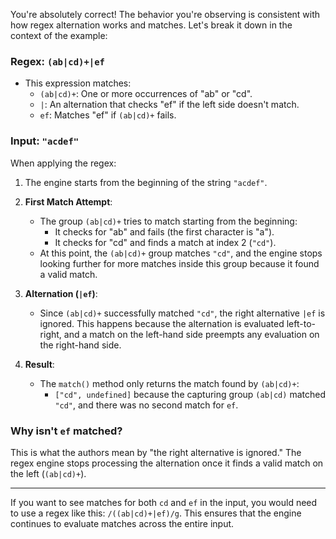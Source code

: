 You're absolutely correct! The behavior you're observing is consistent with how regex alternation works and matches. Let's break it down in the context of the example:

### Regex: `(ab|cd)+|ef`
- This expression matches:
  - `(ab|cd)+`: One or more occurrences of "ab" or "cd".
  - `|`: An alternation that checks "ef" if the left side doesn't match.
  - `ef`: Matches "ef" if `(ab|cd)+` fails.

### Input: `"acdef"`

When applying the regex:

1. The engine starts from the beginning of the string `"acdef"`.
2. **First Match Attempt**:
   - The group `(ab|cd)+` tries to match starting from the beginning:
     - It checks for "ab" and fails (the first character is "a").
     - It checks for "cd" and finds a match at index 2 (`"cd"`).
   - At this point, the `(ab|cd)+` group matches `"cd"`, and the engine stops looking further for more matches inside this group because it found a valid match.

3. **Alternation (`|ef`)**:
   - Since `(ab|cd)+` successfully matched `"cd"`, the right alternative `|ef` is ignored. This happens because the alternation is evaluated left-to-right, and a match on the left-hand side preempts any evaluation on the right-hand side.

4. **Result**:
   - The `match()` method only returns the match found by `(ab|cd)+`:
     - `["cd", undefined]` because the capturing group `(ab|cd)` matched `"cd"`, and there was no second match for `ef`.

### Why isn't `ef` matched?
This is what the authors mean by "the right alternative is ignored." The regex engine stops processing the alternation once it finds a valid match on the left (`(ab|cd)+`).

---

If you want to see matches for both `cd` and `ef` in the input, you would need to use a regex like this: `/((ab|cd)+|ef)/g`. This ensures that the engine continues to evaluate matches across the entire input.

